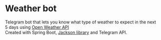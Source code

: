# Weather bot
Telegram bot that lets you know what type of weather to expect in the next 5 days using [Open Weather API]  
Created with Spring Boot, [Jackson library] and Telegram API.


[open weather api]: <https://openweathermap.org/api>
[Jackson library]: <https://github.com/FasterXML/jackson>
